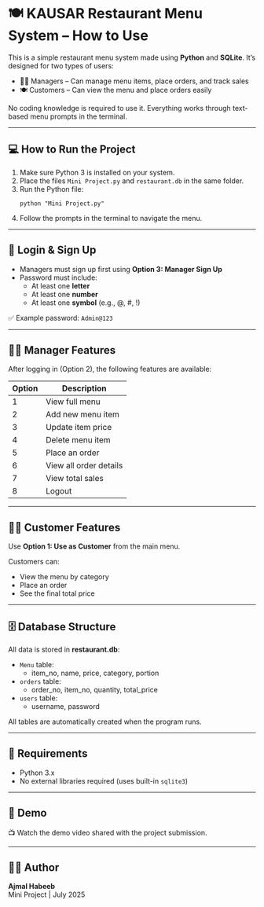 # 🍽️ KAUSAR Restaurant Menu System – How to Use

This is a simple restaurant menu system made using **Python** and **SQLite**. It’s designed for two types of users:

- 👨‍🍳 Managers – Can manage menu items, place orders, and track sales
- 🍽️ Customers – Can view the menu and place orders easily

No coding knowledge is required to use it. Everything works through text-based menu prompts in the terminal.

---

## 💻 How to Run the Project

1. Make sure Python 3 is installed on your system.
2. Place the files `Mini Project.py` and `restaurant.db` in the same folder.
3. Run the Python file:
   ```
   python "Mini Project.py"
   ```
4. Follow the prompts in the terminal to navigate the menu.

---

## 🔐 Login & Sign Up

- Managers must sign up first using **Option 3: Manager Sign Up**
- Password must include:
  - At least one **letter**
  - At least one **number**
  - At least one **symbol** (e.g., @, #, !)

✅ Example password: `Admin@123`

---

## 👨‍💼 Manager Features

After logging in (Option 2), the following features are available:

| Option | Description                        |
|--------|------------------------------------|
| 1      | View full menu                     |
| 2      | Add new menu item                  |
| 3      | Update item price                  |
| 4      | Delete menu item                   |
| 5      | Place an order                     |
| 6      | View all order details             |
| 7      | View total sales                   |
| 8      | Logout                             |

---

## 🧑‍🍽️ Customer Features

Use **Option 1: Use as Customer** from the main menu.

Customers can:
- View the menu by category
- Place an order
- See the final total price

---

## 🗄️ Database Structure

All data is stored in **restaurant.db**:

- `Menu` table:
  - item_no, name, price, category, portion
- `orders` table:
  - order_no, item_no, quantity, total_price
- `users` table:
  - username, password

All tables are automatically created when the program runs.

---

## 🧪 Requirements

- Python 3.x
- No external libraries required (uses built-in `sqlite3`)

---

## 🎥 Demo

📺 Watch the demo video shared with the project submission.

---

## 👨‍💻 Author

**Ajmal Habeeb**  
Mini Project | July 2025
